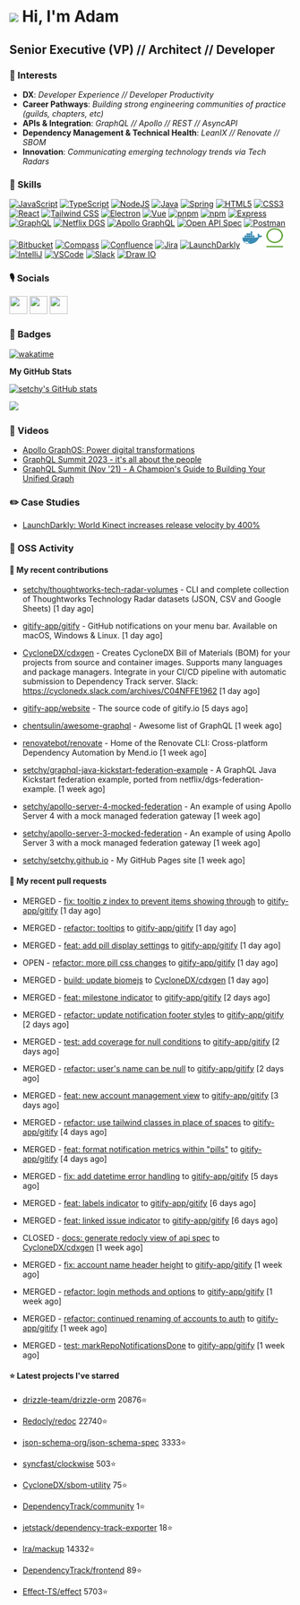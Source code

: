 ![](https://user-images.githubusercontent.com/18350557/176309783-0785949b-9127-417c-8b55-ab5a4333674e.gif) Hi, I'm Adam
============================================================================================================================

Senior Executive (VP) // Architect // Developer
-----------------------------------------------

### 🔭 Interests

- **DX**: *Developer Experience // Developer Productivity*
- **Career Pathways**: *Building strong engineering communities of practice (guilds, chapters, etc)*
- **APIs & Integration**: *GraphQL // Apollo // REST // AsyncAPI*
- **Dependency Management & Technical Health**: *LeanIX // Renovate // SBOM*
- **Innovation**: *Communicating emerging technology trends via Tech Radars*

### 💪 Skills

<p align="left">
  <a href="https://developer.mozilla.org/en-US/docs/Web/JavaScript" target="_blank" rel="noreferrer"><img src="https://raw.githubusercontent.com/danielcranney/readme-generator/main/public/icons/skills/javascript-colored.svg" width="36" height="36" alt="JavaScript" /></a>
  <a href="https://www.typescriptlang.org/" target="_blank" rel="noreferrer"><img src="https://raw.githubusercontent.com/danielcranney/readme-generator/main/public/icons/skills/typescript-colored.svg" width="36" height="36" alt="TypeScript" /></a>
  <a href="https://nodejs.org/en/" target="_blank" rel="noreferrer"><img src="https://raw.githubusercontent.com/danielcranney/readme-generator/main/public/icons/skills/nodejs-colored.svg" width="36" height="36" alt="NodeJS" /></a>
  <a href="https://www.oracle.com/java/" target="_blank" rel="noreferrer"><img src="https://raw.githubusercontent.com/danielcranney/readme-generator/main/public/icons/skills/java-colored.svg" width="36" height="36" alt="Java" /></a>
  <a href="https://spring.io/" target="_blank" rel="noreferrer"><img src="https://cdn.worldvectorlogo.com/logos/spring-3.svg" width="36" height="36" alt="Spring" /></a> 
  <a href="https://developer.mozilla.org/en-US/docs/Glossary/HTML5" target="_blank" rel="noreferrer"><img src="https://raw.githubusercontent.com/danielcranney/readme-generator/main/public/icons/skills/html5-colored.svg" width="36" height="36" alt="HTML5" /></a>
  <a href="https://www.w3.org/TR/CSS/#css" target="_blank" rel="noreferrer"><img src="https://raw.githubusercontent.com/danielcranney/readme-generator/main/public/icons/skills/css3-colored.svg" width="36" height="36" alt="CSS3" /></a>
  <a href="https://react.dev/" target="_blank" rel="noreferrer"><img src="https://cdn.worldvectorlogo.com/logos/react-2.svg" width="36" height="36" alt="React" /></a>
  <a href="https://tailwindcss.com/" target="_blank" rel="noreferrer"><img src="https://cdn.worldvectorlogo.com/logos/tailwind-css-2.svg" width="36" height="36" alt="Tailwind CSS" /></a>
  <a href="https://www.electronjs.org/" target="_blank" rel="noreferrer"><img src="https://cdn.worldvectorlogo.com/logos/electron-1.svg" width="36" height="36" alt="Electron" /></a>
  <a href="https://vuejs.org/" target="_blank" rel="noreferrer"><img src="https://cdn.worldvectorlogo.com/logos/vue-9.svg" width="36" height="36" alt="Vue" /></a>
  <a href="https://pnpm.io/" target="_blank" rel="noreferrer"><img src="https://encrypted-tbn0.gstatic.com/images?q=tbn:ANd9GcSGcwBnoTNg212cvEclMX-_qRw_P-_odFp3aafVal77Hg&s" width="36" height="36" alt="pnpm" /></a>
  <a href="https://www.npmjs.com/" target="_blank" rel="noreferrer"><img src="https://cdn.worldvectorlogo.com/logos/npm-square-red-1.svg" width="36" height="36" alt="npm" /></a>
  <a href="https://expressjs.com/" target="_blank" rel="noreferrer"><img src="https://raw.githubusercontent.com/danielcranney/readme-generator/main/public/icons/skills/express-colored.svg" width="36" height="36" alt="Express" /></a>
  <a href="https://graphql.org/" target="_blank" rel="noreferrer"><img src="https://raw.githubusercontent.com/danielcranney/readme-generator/main/public/icons/skills/graphql-colored.svg" width="36" height="36" alt="GraphQL" /></a>
  <a href="https://netflix.github.io/dgs/" target="_blank" rel="noreferrer"><img src="https://raw.githubusercontent.com/Netflix/dgs/main/docs/images/dgs-framework-brand/Icon/dgs-icon--blue.svg" width="36" height="36" alt="Netflix DGS" /></a>
  <a href="https://apollographql.com/" target="_blank" rel="noreferrer"><img src="https://cdn.worldvectorlogo.com/logos/apollo-graphql-compact.svg" width="36" height="36" alt="Apollo GraphQL" /></a>
  <a href="https://swagger.io/specification/" target="_blank" rel="noreferrer"><img src="https://cdn.worldvectorlogo.com/logos/openapi-1.svg" width="36" height="36" alt="Open API Spec" /></a>
  <a href="https://www.postman.com//" target="_blank" rel="noreferrer"><img src="https://cdn.worldvectorlogo.com/logos/postman.svg" width="36" height="36" alt="Postman" /></a>
  <a href="https://www.atlassian.com/software/bitbucket" target="_blank" rel="noreferrer"><img src="https://cdn.worldvectorlogo.com/logos/bitbucket-icon.svg" width="36" height="36" alt="Bitbucket" /></a>
  <a href="https://www.atlassian.com/software/compass" target="_blank" rel="noreferrer"><img src="https://cdn.worldvectorlogo.com/logos/atlassian-compass-1.svg" width="36" height="36" alt="Compass" /></a>
  <a href="https://www.atlassian.com/software/confluence" target="_blank" rel="noreferrer"><img src="https://cdn.worldvectorlogo.com/logos/confluence-1.svg" width="36" height="36" alt="Confluence" /></a>
  <a href="https://www.atlassian.com/software/jira" target="_blank" rel="noreferrer"><img src="https://cdn.worldvectorlogo.com/logos/jira-1.svg" width="36" height="36" alt="Jira" /></a>
  <a href="https://launchdarkly.com/" target="_blank" rel="noreferrer"><img src="https://cdn.worldvectorlogo.com/logos/launchdarkly-2.svg" width="36" height="36" alt="LaunchDarkly" /></a>
  <a href="https://docker.com/" target="_blank" rel="noreferrer"><img src="https://raw.githubusercontent.com/nx211/homer-icons/master/png/docker.png" width="36" height="36" alt="Docker" /></a>
  <a href="https://jfrog.com/artifactory/" target="_blank" rel="noreferrer"><img src="https://raw.githubusercontent.com/nx211/homer-icons/master/png/artifactory.png" width="36" height="36" alt="Artifactory" /></a>
  <a href="https://www.jetbrains.com/idea/" target="_blank" rel="noreferrer"><img src="https://cdn.worldvectorlogo.com/logos/intellij-idea-1.svg" width="36" height="36" alt="IntelliJ" /></a>
  <a href="https://code.visualstudio.com/" target="_blank" rel="noreferrer"><img src="https://cdn.worldvectorlogo.com/logos/visual-studio-code-1.svg" width="36" height="36" alt="VSCode" /></a>
  <a href="https://slack.com/" target="_blank" rel="noreferrer"><img src="https://cdn.worldvectorlogo.com/logos/slack-new-logo.svg" width="36" height="36" alt="Slack" /></a>
  <a href="https://drawio-app.com/" target="_blank" rel="noreferrer"><img src="https://cdn.worldvectorlogo.com/logos/draw-io.svg" width="36" height="36" alt="Draw IO" /></a>
</p>

                      

### 🎙️ Socials
                  
<p align="left">
  <a href="https://www.github.com/setchy" target="_blank" rel="noreferrer"><img src="https://raw.githubusercontent.com/danielcranney/readme-generator/main/public/icons/socials/github.svg" width="32" height="32" /></a>
  <a href="https://www.linkedin.com/in/adamsetch" target="_blank" rel="noreferrer"><img src="https://raw.githubusercontent.com/danielcranney/readme-generator/main/public/icons/socials/linkedin.svg" width="32" height="32" /></a>
  <a href="https://www.twitter.com/setchy87" target="_blank" rel="noreferrer"><img src="https://raw.githubusercontent.com/danielcranney/readme-generator/main/public/icons/socials/twitter.svg" width="32" height="32" /></a>
</p>

### 📛 Badges

[![wakatime](https://wakatime.com/badge/user/2b948ae2-4be1-4020-8a57-7de60b53fe1d.svg)](https://wakatime.com/@2b948ae2-4be1-4020-8a57-7de60b53fe1d)

<b>My GitHub Stats</b>

<a href="http://www.github.com/setchy"><img src="https://github-readme-stats.vercel.app/api?username=setchy&show_icons=true&hide=&count_private=true&title_color=0891b2&text_color=ffffff&icon_color=0891b2&bg_color=1c1917&hide_border=true&show_icons=true" alt="setchy's GitHub stats" /></a>

<a href="http://www.github.com/setchy"><img src="https://github-readme-streak-stats.herokuapp.com/?user=setchy&stroke=ffffff&background=1c1917&ring=0891b2&fire=0891b2&currStreakNum=ffffff&currStreakLabel=0891b2&sideNums=ffffff&sideLabels=ffffff&dates=ffffff&hide_border=true" /></a>

### 📼 Videos

- [Apollo GraphOS: Power digital transformations](https://www.apollographql.com/enterprise?wvideo=4fu2lsjssc)
- [GraphQL Summit 2023 - it's all about the people](https://www.youtube.com/watch?v=090IWEcHbJc)
- [GraphQL Summit (Nov '21) - A Champion's Guide to Building Your Unified Graph](https://www.apollographql.com/events/roundtable/graphql-summit-november-2021/a-champions-guide-to-building-your-unified-graph)

### ✏️ Case Studies

- [LaunchDarkly: World Kinect increases release velocity by 400%](https://launchdarkly.com/case-studies/world-kinect/)

### 🎯 OSS Activity
#### 🚀 My recent contributions



- [setchy/thoughtworks-tech-radar-volumes](https://github.com/setchy/thoughtworks-tech-radar-volumes) - CLI and complete collection of Thoughtworks Technology Radar datasets (JSON, CSV and Google Sheets) [1 day ago]

- [gitify-app/gitify](https://github.com/gitify-app/gitify) - GitHub notifications on your menu bar. Available on macOS, Windows &amp; Linux. [1 day ago]

- [CycloneDX/cdxgen](https://github.com/CycloneDX/cdxgen) - Creates CycloneDX Bill of Materials (BOM) for your projects from source and container images. Supports many languages and package managers. Integrate in your CI/CD pipeline with automatic submission to Dependency Track server. Slack: https://cyclonedx.slack.com/archives/C04NFFE1962 [1 day ago]

- [gitify-app/website](https://github.com/gitify-app/website) - The source code of gitify.io [5 days ago]

- [chentsulin/awesome-graphql](https://github.com/chentsulin/awesome-graphql) - Awesome list of GraphQL [1 week ago]

- [renovatebot/renovate](https://github.com/renovatebot/renovate) - Home of the Renovate CLI: Cross-platform Dependency Automation by Mend.io [1 week ago]

- [setchy/graphql-java-kickstart-federation-example](https://github.com/setchy/graphql-java-kickstart-federation-example) - A GraphQL Java Kickstart federation example, ported from netflix/dgs-federation-example. [1 week ago]

- [setchy/apollo-server-4-mocked-federation](https://github.com/setchy/apollo-server-4-mocked-federation) - An example of using Apollo Server 4 with a mock managed federation gateway [1 week ago]

- [setchy/apollo-server-3-mocked-federation](https://github.com/setchy/apollo-server-3-mocked-federation) - An example of using Apollo Server 3 with a mock managed federation gateway [1 week ago]

- [setchy/setchy.github.io](https://github.com/setchy/setchy.github.io) - My GitHub Pages site [1 week ago]

#### 🎉 My recent pull requests



- MERGED - [fix: tooltip z index to prevent items showing through](https://github.com/gitify-app/gitify/pull/1186) to [gitify-app/gitify](https://github.com/gitify-app/gitify) [1 day ago]

- MERGED - [refactor: tooltips](https://github.com/gitify-app/gitify/pull/1185) to [gitify-app/gitify](https://github.com/gitify-app/gitify) [1 day ago]

- MERGED - [feat: add pill display settings](https://github.com/gitify-app/gitify/pull/1184) to [gitify-app/gitify](https://github.com/gitify-app/gitify) [1 day ago]

- OPEN - [refactor: more pill css changes](https://github.com/gitify-app/gitify/pull/1183) to [gitify-app/gitify](https://github.com/gitify-app/gitify) [1 day ago]

- MERGED - [build: update biomejs](https://github.com/CycloneDX/cdxgen/pull/1138) to [CycloneDX/cdxgen](https://github.com/CycloneDX/cdxgen) [1 day ago]

- MERGED - [feat: milestone indicator](https://github.com/gitify-app/gitify/pull/1178) to [gitify-app/gitify](https://github.com/gitify-app/gitify) [2 days ago]

- MERGED - [refactor: update notification footer styles](https://github.com/gitify-app/gitify/pull/1177) to [gitify-app/gitify](https://github.com/gitify-app/gitify) [2 days ago]

- MERGED - [test: add coverage for null conditions](https://github.com/gitify-app/gitify/pull/1176) to [gitify-app/gitify](https://github.com/gitify-app/gitify) [2 days ago]

- MERGED - [refactor: user&#39;s name can be null](https://github.com/gitify-app/gitify/pull/1173) to [gitify-app/gitify](https://github.com/gitify-app/gitify) [2 days ago]

- MERGED - [feat: new account management view](https://github.com/gitify-app/gitify/pull/1172) to [gitify-app/gitify](https://github.com/gitify-app/gitify) [3 days ago]

- MERGED - [refactor: use tailwind classes in place of spaces](https://github.com/gitify-app/gitify/pull/1170) to [gitify-app/gitify](https://github.com/gitify-app/gitify) [4 days ago]

- MERGED - [feat: format notification metrics within &#34;pills&#34;](https://github.com/gitify-app/gitify/pull/1169) to [gitify-app/gitify](https://github.com/gitify-app/gitify) [4 days ago]

- MERGED - [fix: add datetime error handling](https://github.com/gitify-app/gitify/pull/1167) to [gitify-app/gitify](https://github.com/gitify-app/gitify) [5 days ago]

- MERGED - [feat: labels indicator](https://github.com/gitify-app/gitify/pull/1161) to [gitify-app/gitify](https://github.com/gitify-app/gitify) [6 days ago]

- MERGED - [feat: linked issue indicator](https://github.com/gitify-app/gitify/pull/1160) to [gitify-app/gitify](https://github.com/gitify-app/gitify) [6 days ago]

- CLOSED - [docs: generate redocly view of api spec](https://github.com/CycloneDX/cdxgen/pull/1129) to [CycloneDX/cdxgen](https://github.com/CycloneDX/cdxgen) [1 week ago]

- MERGED - [fix: account name header height](https://github.com/gitify-app/gitify/pull/1159) to [gitify-app/gitify](https://github.com/gitify-app/gitify) [1 week ago]

- MERGED - [refactor: login methods and options](https://github.com/gitify-app/gitify/pull/1158) to [gitify-app/gitify](https://github.com/gitify-app/gitify) [1 week ago]

- MERGED - [refactor: continued renaming of accounts to auth](https://github.com/gitify-app/gitify/pull/1156) to [gitify-app/gitify](https://github.com/gitify-app/gitify) [1 week ago]

- MERGED - [test: markRepoNotificationsDone](https://github.com/gitify-app/gitify/pull/1155) to [gitify-app/gitify](https://github.com/gitify-app/gitify) [1 week ago]

#### ⭐ Latest projects I've starred



- [drizzle-team/drizzle-orm](https://github.com/drizzle-team/drizzle-orm) 20876⭐

- [Redocly/redoc](https://github.com/Redocly/redoc) 22740⭐

- [json-schema-org/json-schema-spec](https://github.com/json-schema-org/json-schema-spec) 3333⭐

- [syncfast/clockwise](https://github.com/syncfast/clockwise) 503⭐

- [CycloneDX/sbom-utility](https://github.com/CycloneDX/sbom-utility) 75⭐

- [DependencyTrack/community](https://github.com/DependencyTrack/community) 1⭐

- [jetstack/dependency-track-exporter](https://github.com/jetstack/dependency-track-exporter) 18⭐

- [lra/mackup](https://github.com/lra/mackup) 14332⭐

- [DependencyTrack/frontend](https://github.com/DependencyTrack/frontend) 89⭐

- [Effect-TS/effect](https://github.com/Effect-TS/effect) 5703⭐


